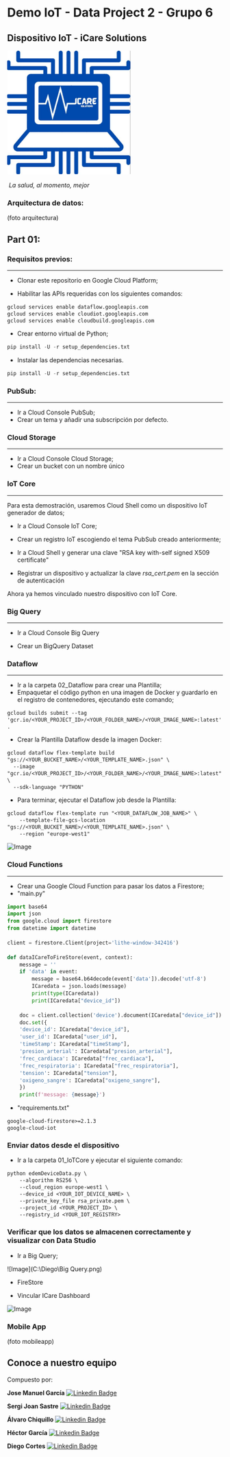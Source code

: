 # 							Demo IoT - Data Project 2 - Grupo 6

## 												Dispositivo IoT - iCare Solutions

<img src="00_Images\Icare.png" alt="Image" style="zoom:45%;" />

​																												_La salud, al momento, mejor_



### Arquitectura de datos:

(foto arquitectura)



## Part 01:



### Requisitos previos:

---



* Clonar este repositorio en Google Cloud Platform;

* Habilitar las APIs requeridas con los siguientes comandos:

  

```
gcloud services enable dataflow.googleapis.com
gcloud services enable cloudiot.googleapis.com
gcloud services enable cloudbuild.googleapis.com
```

- Crear entorno virtual de Python;

```python
pip install -U -r setup_dependencies.txt
```

- Instalar las dependencias necesarias.

```python
pip install -U -r setup_dependencies.txt
```



### PubSub:

---

- Ir a Cloud Console PubSub;
- Crear un tema y añadir una subscripción por defecto.



### Cloud Storage

---

- Ir a Cloud Console Cloud Storage;
- Crear un bucket con un nombre único



### IoT Core

---

Para esta demostración, usaremos Cloud Shell como un dispositivo IoT generador de datos;

- Ir a Cloud Console IoT Core;

- Crear un registro IoT escogiendo el tema PubSub creado anteriormente;
- Ir a Cloud Shell y generar una clave "RSA key with-self signed X509 certificate"
- Registrar un dispositivo y actualizar la clave _rsa_cert.pem_ en la sección de autenticación

Ahora ya hemos vinculado nuestro dispositivo con IoT Core.



### Big Query

---

- Ir a Cloud Console Big Query

- Crear un BigQuery Dataset

  

### Dataflow

---

- Ir a la carpeta 02_Dataflow para crear una Plantilla;
- Empaquetar el código python en una imagen de Docker y guardarlo en el registro de contenedores, ejecutando este comando;

```` 
gcloud builds submit --tag 'gcr.io/<YOUR_PROJECT_ID>/<YOUR_FOLDER_NAME>/<YOUR_IMAGE_NAME>:latest' .
````



- Crear la Plantilla Dataflow desde la imagen Docker:

````
gcloud dataflow flex-template build "gs://<YOUR_BUCKET_NAME>/<YOUR_TEMPLATE_NAME>.json" \
  --image "gcr.io/<YOUR_PROJECT_ID>/<YOUR_FOLDER_NAME>/<YOUR_IMAGE_NAME>:latest" \
  --sdk-language "PYTHON" 
````

- Para terminar, ejecutar el Dataflow job desde la Plantilla:

````
gcloud dataflow flex-template run "<YOUR_DATAFLOW_JOB_NAME>" \
    --template-file-gcs-location "gs://<YOUR_BUCKET_NAME>/<YOUR_TEMPLATE_NAME>.json" \
    --region "europe-west1"
````



![Image](C:\Diego\dataflowjob.png)



### Cloud Functions

---

- Crear una Google Cloud Function para pasar los datos a Firestore;
- "main.py"

````python
import base64
import json
from google.cloud import firestore
from datetime import datetime

client = firestore.Client(project='lithe-window-342416')

def dataICareToFireStore(event, context):
    message = ''
    if 'data' in event:
        message = base64.b64decode(event['data']).decode('utf-8')
        ICaredata = json.loads(message)
        print(type(ICaredata))
        print(ICaredata["device_id"])

    doc = client.collection('device').document(ICaredata["device_id"])
    doc.set({
    'device_id': ICaredata["device_id"],
    'user_id': ICaredata["user_id"],
    'timeStamp': ICaredata["timeStamp"],
    'presion_arterial': ICaredata["presion_arterial"],
    'frec_cardiaca': ICaredata["frec_cardiaca"],
    'frec_respiratoria': ICaredata["frec_respiratoria"],
    'tension': ICaredata["tension"],
    'oxigeno_sangre': ICaredata["oxigeno_sangre"],
    })
    print(f'message: {message}')
````



- "requirements.txt"

````
google-cloud-firestore>=2.1.3
google-cloud-iot
````



### Enviar datos desde el dispositivo

- Ir a la carpeta 01_IoTCore y ejecutar el siguiente comando:

````
python edemDeviceData.py \
    --algorithm RS256 \
    --cloud_region europe-west1 \
    --device_id <YOUR_IOT_DEVICE_NAME> \
    --private_key_file rsa_private.pem \
    --project_id <YOUR_PROJECT_ID> \
    --registry_id <YOUR_IOT_REGISTRY>
````



### Verificar que los datos se almacenen correctamente y visualizar con Data Studio



- Ir a Big Query;

![Image](C:\Diego\Big Query.png)





- FireStore



- Vincular ICare Dashboard



![Image](C:\Diego\dashboard.png)

### Mobile App



(foto mobileapp)



## Conoce a nuestro equipo

Compuesto por:

**Jose Manuel García**  [![Linkedin Badge](https://img.shields.io/badge/-JoseManuel-blue?style=flat-square&logo=Linkedin&logoColor=white&link=https://www.linkedin.com/in/chiquillo/)](https://www.linkedin.com/in/jogacu/)


**Sergi Joan Sastre**  [![Linkedin Badge](https://img.shields.io/badge/-Sergi-blue?style=flat-square&logo=Linkedin&logoColor=white&link=https://www.linkedin.com/in/sergisastre/)](https://www.linkedin.com/in/sergisastre/)

**Álvaro Chiquillo**  [![Linkedin Badge](https://img.shields.io/badge/-Alvaro-blue?style=flat-square&logo=Linkedin&logoColor=white&link=https://www.linkedin.com/in/chiquillo/)](https://www.linkedin.com/in/chiquillo/)


**Héctor García**  [![Linkedin Badge](https://img.shields.io/badge/-Héctor-blue?style=flat-square&logo=Linkedin&logoColor=white&link=https://www.linkedin.com/in/hhectorgarcia/)](https://www.linkedin.com/in/hhectorgarcia/)

**Diego Cortes**  [![Linkedin Badge](https://img.shields.io/badge/-Diego-blue?style=flat-square&logo=Linkedin&logoColor=white&link=https://www.linkedin.com/in/diego-cortes-gil/)](https://www.linkedin.com/in/diego-cortes-gil/)
